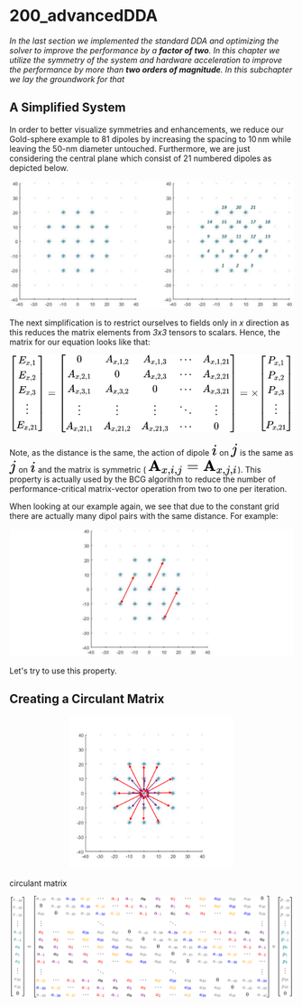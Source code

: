 # 200_advancedDDA

*In the last section we implemented the standard DDA and optimizing the solver to improve the performance by a __factor of two__. In this chapter we utilize the symmetry of the system and hardware acceleration to improve the performance by more than __two orders of magnitude__. In this subchapter we lay the groundwork for that*


## A Simplified System

In order to better visualize symmetries and enhancements, we reduce our Gold-sphere example to 81 dipoles by increasing the spacing to 10&thinsp;nm while leaving the 50-nm diameter untouched. Furthermore, we are just considering the central plane which consist of 21 numbered dipoles as depicted below.

<div align="center"><img src="/003_media/sphere-50nm-10nm_geometry-2D_dipoles-and-numbers.jpg" alt="2D arrangement of 21 dipoles"></div>

The next simplification is to restrict ourselves to fields only in *x* direction as this reduces the matrix elements from *3x3* tensors to scalars. Hence, the matrix for our equation looks like that:

<!-- $$
\begin{bmatrix}
E_{x,1} \\ E_{x,2} \\ E_{x,3} \\ \vdots \\ E_{x,21} \\
\end{bmatrix} =
\begin{bmatrix}
0          & A_{x,1,2}  & A_{x,1,3}  & \cdots & A_{x,1,21} \\ 
A_{x,2,1}  & 0          & A_{x,2,3}  & \cdots & A_{x,2,21} \\ 
A_{x,3,1}  & A_{x,3,2}  & 0          & \cdots & A_{x,3,21} \\ 
\vdots     & \vdots     & \vdots     & \ddots & \vdots \\ 
A_{x,21,1} & A_{x,21,2} & A_{x,21,3} & \cdots & 0 \\ 
\end{bmatrix} =
\times
\begin{bmatrix}
P_{x,1} \\ P_{x,2} \\ P_{x,3} \\ \vdots \\ P_{x,21} \\
\end{bmatrix}
$$ --> 

<div align="center"><img style="background: white;" src="..\003_media\QWIBl0NCpP.svg"></div>

Note, as the distance is the same, the action of dipole <!-- $i$ --> <img style="transform: translateY(0.0em)" src="..\003_media\MD4PQk8NSb.svg"> on <!-- $j$ --> <img style="transform: translateY(0.2em)" src="..\003_media\gLutEbSC0j.svg"> is the same as <img style="transform: translateY(0.2em)" src="..\003_media\gLutEbSC0j.svg"> on <img style="transform: translateY(0.0em)" src="..\003_media\MD4PQk8NSb.svg"> and the matrix is symmetric (<!-- $\mathbf{A}_{x,i,j} = \mathbf{A}_{x,j,i}$ --> <img style="transform: translateY(0.35em)" src="..\003_media\AEvAAQA30f.svg">). This property is actually used by the BCG algorithm to reduce the number of performance-critical matrix-vector operation from two to one per iteration. 

When looking at our example again, we see that due to the constant grid there are actually many dipol pairs with the same distance. For example:

<div align="center"><img src="/003_media/sphere-50nm-10nm_geometry-2D_same-distance.jpg" alt="Some dipole pairs with the same distance"></div>

Let's try to use this property.

## Creating a Circulant Matrix


<div align="center"><img src="/003_media/conv_animation.gif" width="58%" alt="Animation of the convolution."></div>


<!-- $$
\begin{bmatrix}
\color{gray}{e_{-40}} \\ \color{gray}{e_{-39}} \\ \color{gray}{e_{-38}} \\  \vdots \\ \color{teal}{e_{-2}} \\ \color{teal}{e_{-1}} \\ \color{teal}{e_{0}} \\ \color{teal}{e_{1}} \\ \color{teal}{e_{2}} \\ \vdots \\ \color{gray}{e_{39}} \\ \color{gray}{e_{40}} \\ 0 \\
\end{bmatrix} = 
\begin{bmatrix}
\color{gray}{a_{-40}} & \color{gray}{a_{-39}} & \color{blue}{a_{-38}} & \color{orange}{a_{-37}} &  \cdots & \color{red}{a_{-2}} & \color{purple}{a_{-1}} & a_{0} & \color{purple}{a_{1}} & \color{red}{a_{2}} & \cdots & \color{orange}{a_{37}} & \color{blue}{a_{38}} & \color{gray}{a_{39}} & \color{gray}{a_{40}} & 0 \\
0 & \color{gray}{a_{-40}} & \color{gray}{a_{-39}} & \color{blue}{a_{-38}} & \color{orange}{a_{-37}} & \cdots & \color{red}{a_{-2}} & \color{purple}{a_{-1}} & a_{0} & \color{purple}{a_{1}} & \color{red}{a_{2}}&  \cdots & \color{orange}{a_{37}} & \color{blue}{a_{38}} & \color{gray}{a_{39}} & \color{gray}{a_{40}} \\
\color{gray}{a_{40}} & 0 & \color{gray}{a_{-40}} & \color{gray}{a_{-39}} & \color{blue}{a_{-38}} & \color{orange}{a_{-37}} & \cdots & \color{red}{a_{-2}} & \color{purple}{a_{-1}} & a_{0} & \color{purple}{a_{1}} & \color{red}{a_{2}} & \cdots & \color{orange}{a_{37}} & \color{blue}{a_{38}} & \color{gray}{a_{39}} \\
\vdots & & & & \ddots & & & & & \ddots & & & & & & \vdots \\
\color{red}{a_{2}} & \cdots & \color{orange}{a_{37}} & \color{blue}{a_{38}} & \color{gray}{a_{39}} & \color{gray}{a_{40}} & 0 & \color{gray}{a_{-40}} & \color{gray}{a_{-39}} & \color{blue}{a_{-38}} & \color{orange}{a_{-37}} & \cdots & \color{red}{a_{-2}} & \color{purple}{a_{-1}} & a_{0} & \color{purple}{a_{1}} \\
\color{purple}{a_{1}} & \color{red}{a_{2}} & \cdots & \color{orange}{a_{37}} & \color{blue}{a_{38}} & \color{gray}{a_{39}} & \color{gray}{a_{40}} & 0 & \color{gray}{a_{-40}} & \color{gray}{a_{-39}} & \color{blue}{a_{-38}} & \color{orange}{a_{-37}} & \cdots & \color{red}{a_{-2}} & \color{purple}{a_{-1}} & a_{0} \\
a_{0} & \color{purple}{a_{1}} & \color{red}{a_{2}} & \cdots & \color{orange}{a_{37}} & \color{blue}{a_{38}} & \color{gray}{a_{39}} & \color{gray}{a_{40}} & 0 & \color{gray}{a_{-40}} & \color{gray}{a_{-39}} & \color{blue}{a_{-38}} & \color{orange}{a_{-37}} & \cdots & \color{red}{a_{-2}} & \color{purple}{a_{-1}} \\
\color{purple}{a_{-1}} & a_{0} & \color{purple}{a_{1}} & \color{red}{a_{2}} & \cdots & \color{orange}{a_{37}} & \color{blue}{a_{38}} & \color{gray}{a_{39}} & \color{gray}{a_{40}} & 0 & \color{gray}{a_{-40}} & \color{gray}{a_{-39}} & \color{blue}{a_{-38}} & \color{orange}{a_{-37}} & \cdots & \color{red}{a_{-2}} \\
\color{red}{a_{-2}} & \color{purple}{a_{-1}} & a_{0} & \color{purple}{a_{1}} & \color{red}{a_{2}} & \cdots & \color{orange}{a_{37}} & \color{blue}{a_{38}} & \color{gray}{a_{39}} & \color{gray}{a_{40}} & 0 & \color{gray}{a_{-40}} & \color{gray}{a_{-39}} & \color{blue}{a_{-38}} & \color{orange}{a_{-37}} & \cdots   \\
\vdots & & & & \ddots & & & & & \ddots & & & & & & \vdots \\
\color{orange}{a_{-37}} &  \cdots & \color{red}{a_{-2}} & \color{purple}{a_{-1}} & a_{0} & \color{purple}{a_{1}} & \color{red}{a_{2}} & \cdots & \color{orange}{a_{37}} & \color{blue}{a_{38}} & \color{gray}{a_{39}} & \color{gray}{a_{40}} & 0 & \color{gray}{a_{-40}} & \color{gray}{a_{-39}} & \color{blue}{a_{-38}} \\
\color{blue}{a_{-38}} & \color{orange}{a_{-37}} &  \cdots & \color{red}{a_{-2}} & \color{purple}{a_{-1}} & a_{0} & \color{purple}{a_{1}} & \color{red}{a_{2}} & \cdots & \color{orange}{a_{37}} & \color{blue}{a_{38}} & \color{gray}{a_{39}} & \color{gray}{a_{40}} & 0 & \color{gray}{a_{-40}} & \color{gray}{a_{-39}}\\
\color{gray}{a_{-39}} & \color{blue}{a_{-38}} & \color{orange}{a_{-37}} &  \cdots & \color{red}{a_{-2}} & \color{purple}{a_{-1}} & a_{0} & \color{purple}{a_{1}} & \color{red}{a_{2}} & \cdots & \color{orange}{a_{37}} & \color{blue}{a_{38}} & \color{gray}{a_{39}} & \color{gray}{a_{40}} & 0 & \color{gray}{a_{-40}}  \\
\end{bmatrix}
\times
\begin{bmatrix}
\color{gray}{p_{-40}} \\ \color{gray}{p_{-39}} \\ \color{gray}{p_{-38}} \\  \vdots \\ \color{teal}{p_{-2}} \\ \color{teal}{p_{-1}} \\ \color{teal}{p_{0}} \\ \color{teal}{p_{1}} \\ \color{teal}{p_{2}} \\ \vdots \\ \color{gray}{p_{39}} \\ \color{gray}{p_{40}} \\ 0 \\
\end{bmatrix}
$$ --> 

circulant matrix

<div align="center"><img style="background: white;" src="..\003_media\cvfTTvXUnR.svg"></div>